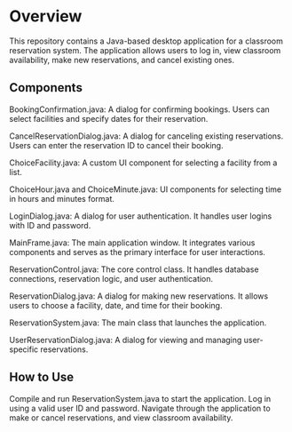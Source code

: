 # Overview
This repository contains a Java-based desktop application for a classroom reservation system. The application allows users to log in, view classroom availability, make new reservations, and cancel existing ones.

## Components
BookingConfirmation.java: A dialog for confirming bookings. Users can select facilities and specify dates for their reservation.

CancelReservationDialog.java: A dialog for canceling existing reservations. Users can enter the reservation ID to cancel their booking.

ChoiceFacility.java: A custom UI component for selecting a facility from a list.

ChoiceHour.java and ChoiceMinute.java: UI components for selecting time in hours and minutes format.

LoginDialog.java: A dialog for user authentication. It handles user logins with ID and password.

MainFrame.java: The main application window. It integrates various components and serves as the primary interface for user interactions.

ReservationControl.java: The core control class. It handles database connections, reservation logic, and user authentication.

ReservationDialog.java: A dialog for making new reservations. It allows users to choose a facility, date, and time for their booking.

ReservationSystem.java: The main class that launches the application.

UserReservationDialog.java: A dialog for viewing and managing user-specific reservations.

## How to Use
Compile and run ReservationSystem.java to start the application.
Log in using a valid user ID and password.
Navigate through the application to make or cancel reservations, and view classroom availability.
